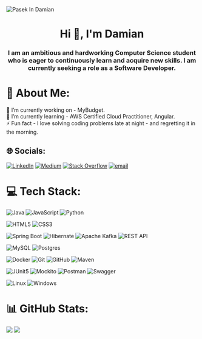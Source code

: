 ![Pasek In Damian](https://github.com/user-attachments/assets/9c0b2a40-9cd2-49a8-a252-da9faf5217f1)

<h1 align="center">Hi 👋, I'm Damian</h1>
<h3 align="center">I am an ambitious and hardworking Computer Science student who is eager to continuously learn and acquire new skills. I am currently seeking a role as a Software Developer.</h3>

# 💫 About Me:
:wrench: I’m currently working on - MyBudget.<br>
:green_book: I’m currently learning - AWS Certified Cloud Practitioner, Angular.<br>
⚡ Fun fact - I love solving coding problems late at night - and regretting it in the morning.


## 🌐 Socials:
[![LinkedIn](https://img.shields.io/badge/LinkedIn-%230077B5.svg?logo=linkedin&logoColor=white)](https://linkedin.com/in/damiankwcn) [![Medium](https://img.shields.io/badge/Medium-12100E?logo=medium&logoColor=white)](https://medium.com/@damian.kwiecien) [![Stack Overflow](https://img.shields.io/badge/-Stackoverflow-FE7A16?logo=stack-overflow&logoColor=white)](https://stackoverflow.com/users/30948032) [![email](https://img.shields.io/badge/Email-D14836?logo=gmail&logoColor=white)](mailto:damian.kwiecien@outlook.com) 

# 💻 Tech Stack:

![Java](https://img.shields.io/badge/java-%23ED8B00.svg?style=for-the-badge&logo=openjdk&logoColor=white)
![JavaScript](https://img.shields.io/badge/javascript-%23323330.svg?style=for-the-badge&logo=javascript&logoColor=%23F7DF1E)
![Python](https://img.shields.io/badge/python-3670A0?style=for-the-badge&logo=python&logoColor=ffdd54)

![HTML5](https://img.shields.io/badge/html5-E34F26.svg?style=for-the-badge&logo=html5&logoColor=white)
![CSS3](https://img.shields.io/badge/css3-1572B6.svg?style=for-the-badge&logo=css3&logoColor=white)

![Spring Boot](https://img.shields.io/badge/spring--boot-6DB33F.svg?style=for-the-badge&logo=springboot&logoColor=white)
![Hibernate](https://img.shields.io/badge/Hibernate-59666C?style=for-the-badge&logo=Hibernate&logoColor=white)
![Apache Kafka](https://img.shields.io/badge/Apache%20Kafka-000?style=for-the-badge&logo=apachekafka)
![REST API](https://img.shields.io/badge/REST%20API-005571.svg?style=for-the-badge&logo=rest&logoColor=white)

![MySQL](https://img.shields.io/badge/mysql-4479A1.svg?style=for-the-badge&logo=mysql&logoColor=white)
![Postgres](https://img.shields.io/badge/postgres-%23316192.svg?style=for-the-badge&logo=postgresql&logoColor=white)

![Docker](https://img.shields.io/badge/docker-%230db7ed.svg?style=for-the-badge&logo=docker&logoColor=white)
![Git](https://img.shields.io/badge/git-%23F05033.svg?style=for-the-badge&logo=git&logoColor=white)
![GitHub](https://img.shields.io/badge/github-%23121011.svg?style=for-the-badge&logo=github&logoColor=white)
![Maven](https://img.shields.io/badge/maven-C71A36.svg?style=for-the-badge&logo=apachemaven&logoColor=white)

![JUnit5](https://img.shields.io/badge/junit5-%23E33332.svg?style=for-the-badge&logo=junit5&logoColor=white)
![Mockito](https://img.shields.io/badge/mockito-45C1A0.svg?style=for-the-badge&logo=mockito&logoColor=white)
![Postman](https://img.shields.io/badge/Postman-FF6C37?style=for-the-badge&logo=postman&logoColor=white)
![Swagger](https://img.shields.io/badge/-Swagger-%23Clojure?style=for-the-badge&logo=swagger&logoColor=white)

![Linux](https://img.shields.io/badge/linux-FCC624.svg?style=for-the-badge&logo=linux&logoColor=black)
![Windows](https://img.shields.io/badge/windows-0078D6.svg?style=for-the-badge&logo=windows&logoColor=white)

# 📊 GitHub Stats:
![](https://nirzak-streak-stats.vercel.app/?user=DamianKwcn&theme=nightowl&hide_border=false) ![](https://github-readme-stats.vercel.app/api/top-langs/?username=DamianKwcn&theme=nightowl&hide_border=false&include_all_commits=false&count_private=false&layout=compact)

<!-- Proudly created with GPRM ( https://gprm.itsvg.in ) -->
